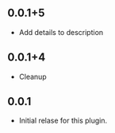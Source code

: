 ## 0.0.1+5

* Add details to description

## 0.0.1+4

* Cleanup

## 0.0.1

* Initial relase for this plugin.
